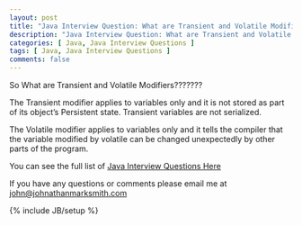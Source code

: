 ```yaml
---
layout: post
title: "Java Interview Question: What are Transient and Volatile Modifiers?"
description: "Java Interview Question: What are Transient and Volatile Modifiers?"
categories: [ Java, Java Interview Questions ]
tags: [ Java, Java Interview Questions ]
comments: false
---
```


So What are Transient and Volatile Modifiers???????

The Transient modifier applies to variables only and it is not stored as part of its object’s Persistent state. Transient variables are not serialized.

The Volatile modifier applies to variables only and it tells the compiler that the variable modified by volatile can be changed unexpectedly by other parts of the program.


You can see the full list of <a href="/java-interview-questions.html">Java Interview Questions Here</a>

If you have any questions or comments please email me at <a href="mailto:john@johnathanmarksmith.com">john@johnathanmarksmith.com</a>

{% include JB/setup %}
